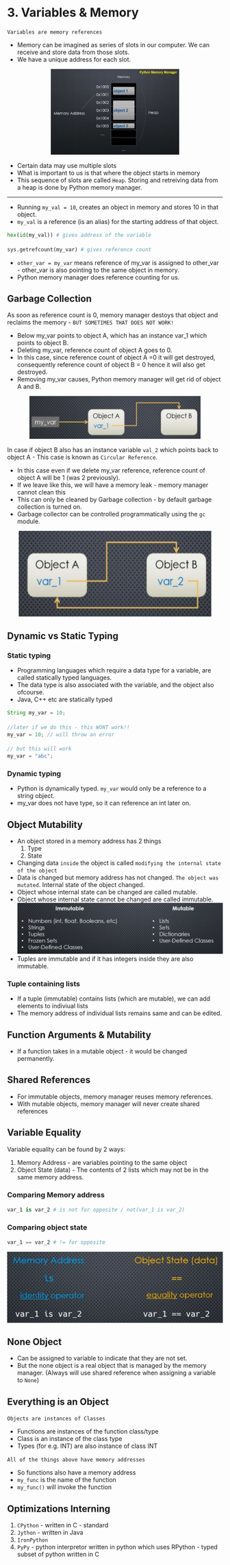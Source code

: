 # 3. Variables & Memory

`Variables are memory references`

- Memory can be imagined as series of slots in our computer. We can receive and store data from those slots.
- We have a unique address for each slot. 


<center>
<img src="image.png" alt="Example Image" width="300" height="200">
</center>

- Certain data may use multiple slots
- What is important to us is that where the object starts in memory
- This sequence of slots are called `Heap`. Storing and retreiving data from a heap is done by Python memory manager.

---
- Running `my_val = 10`, creates an object in memory and stores 10 in that object.
- `my_val` is a reference (is an alias) for the starting address of that object.
```python
hex(id(my_val)) # gives address of the variable 

sys.getrefcount(my_var) # gives reference count
```

- `other_var = my_var` means reference of my_var is assigned to other_var - other_var is also pointing to the same object in memory.
- Python memory manager does reference counting for us.

## Garbage Collection
As soon as reference count is 0, memory manager destoys that object and reclaims the memory - `BUT SOMETIMES THAT DOES NOT WORK!`

- Below my_var points to object A, which has an instance var_1 which points to object B.
- Deleting my_var, reference count of object A goes to 0.
- In this case, since reference count of object A =0 it will get destroyed, consequently reference count of object B = 0 hence it will also get destroyed.
- Removing my_var causes, Python memory manager will get rid of object A and B.

<center>
<img src="image-1.png" alt="Example Image" width="400" height="100">
</center>

In case if object B also has an instance variable `val_2` which points back to object A - This case is known as `Circular Reference`.
- In this case even if we delete my_var reference, reference count of object A will be 1 (was 2 previously).
- If we leave like this, we will have a memory leak - memory manager cannot clean this
- This can only be cleaned by Garbage collection - by default garbage collection is turned on.
- Garbage collector can be controlled programmatically using the `gc` module.

<center>
<img src="image-2.png" alt="Example Image" width="450" height="200">
</center>

## Dynamic vs Static Typing
### Static typing
- Programming languages which require a data type for a variable, are called statically typed languages.
- The data type is also associated with the variable, and the object also ofcourse.
- Java, C++ etc are statically typed

```java
String my_var = 10;

//later if we do this - this WONT work!!
my_var = 10; // will throw an error

// but this will work
my_var = "abc"; 
```
### Dynamic typing
- Python is dynamically typed. `my_var` would only be a reference to a string object.
- my_var does not have type, so it can reference an int later on.

## Object Mutability
- An object stored in a memory address has 2 things
    1. Type
    2. State
- Changing data `inside` the object is called `modifying the internal state of the object`
- Data is changed but memory address has not changed. `The object was mutated`. Internal state of the object changed.
- Object whose internal state can be changed are called mutable.
- Object whose internal state cannot be changed are called immutable.
![alt text](image-3.png)
- Tuples are immutable and if it has integers inside they are also immutable.

### Tuple containing lists
- If a tuple (immutable) contains lists (which are mutable), we can add elements to indiviual lists
- The memory address of individual lists remains same and can be edited.

## Function Arguments & Mutability
- If a function takes in a mutable object - it would be changed permanently. 

## Shared References
- For immutable objects, memory manager reuses memory references.
- With mutable objects, memory manager will never create shared references

## Variable Equality
Variable equality can be found by 2 ways:
1. Memory Address - are variables pointing to the same object
2. Object State (data) - The contents of 2 lists which may not be in the same memory address.

### Comparing Memory address 
```python
var_1 is var_2 # is not for opposite / not(var_1 is var_2)
```

### Comparing object state
```python
var_1 == var_2 # != for opposite
```
![alt text](image-4.png)

## None Object
- Can be assigned to variable to indicate that they are not set.
- But the none object is a real object that is managed by the memory manager. (Always will use shared reference when assigning a variable to `None`)

## Everything is an Object
`Objects are instances of Classes`
- Functions are instances of the function class/type
- Class is an instance of the class type
- Types (for e.g. INT) are also instance of class INT

`All of the things above have memory addresses`
- So functions also have a memory address
- `my_func` is the name of the function
- `my_func()` will invoke the function

## Optimizations Interning
1. `CPython` - written in C - standard
2. `Jython` - written in Java
3. `IronPython`
4. `PyPy` - python interpretor written in python which uses RPython - typed subset of python written in C